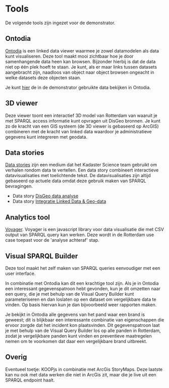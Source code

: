 # Tools
De volgende tools zijn ingezet voor de demonstrator.

## Ontodia
[Ontodia](http://ontodia.org) is een linked data viewer waarmee je zowel datamodelen als data kunt visualiseren. Deze tool maakt mooi zichtbaar hoe je door samenhangende data heen kan browsen. Bijzonder hierbij is dat de data niet op één plek hoeft te staan. Je kunt, als er maar links tussen datasets aangebracht zijn, naadloos van object naar object browsen ongeacht in welke datasets deze objecten staan. 

Je kunt [hier](https://labs.kadaster.nl/demonstrators/graph-browser/) de in de demonstrator gebruikte data bekijken in Ontodia. 

## 3D viewer

Deze viewer toont een interactief 3D model van Rotterdam van waaruit je met SPARQL access informatie kunt opvragen uit DisGeo bronnen. Je kunt zo de kracht van een GIS systeem (de 3D viewer is gebaseerd op ArcGIS) combineren met de kracht van linked data waardoor je administratieve gegevens kunt integreren met geodata.  

## Data stories
[Data stories](https://labs.kadaster.nl/stories/) zijn een medium dat het Kadaster Science team gebruikt om verhalen rondom data te vertellen. Een data story combineert interactieve datavisualisaties met toelichtende tekst. De datavisualisaties zijn altijd gebaseerd op actuele data omdat deze gebruik maken van SPARQL bevragingen. 

- Data story [DisGeo data analyse](https://labs.kadaster.nl/stories/disgeo/)
- Data story [Integratie Linked Data & Geo-data](https://labs.kadaster.nl/stories/high5-imbor/)

## Analytics tool
[Voyager](http://vega.github.io/voyager/). Voyager is een javascript library voor data visualisatie die met CSV output van SPARQL query kan werken. Deze wordt in de Rotterdam use case toepast voor de 'analyse achteraf' stap.

## Visual SPARQL Builder
Deze tool maakt het zelf maken van SPARQL queries eenvoudiger met een user interface. 

In combinatie met Ontodia kan dit een krachtige tool zijn. Als je in Ontodia een interessant gegevenspatroon hebt gevonden, kun je dit omzetten naar een query, die je met behulp van de Visual Query Builder kunt parameteriseren en dan loslaten op een dataset om vergelijkbare data te vinden. Op basis hiervan kun je dan bijvoorbeeld weer rapporten maken. 

<aside class="voorbeeld">Je bekijkt in Ontodia alle gegevens van het pand waar een brand is geweest; dit is blijkbaar een interessante combinatie van eigenschappen die ervoor zorgde dat het incident kon plaatsvinden. Dit gegevenspatroon laat je met behulp van de Visual Query Builder los op alle panden in Rotterdam, zodat je vergelijkbare panden kunt vinden en preventieve maatregelen nemen om te voorkomen dat daar een vergelijkbare brand uitbreekt.</aside>

## Overig 
Eventueel toetje: KOOPjs in combinatie met ArcGis StoryMaps. Deze laatste kan nu ook met data werken die niet in ArcGis zit, maar die je live uit een SPARQL endpoint haalt. 
